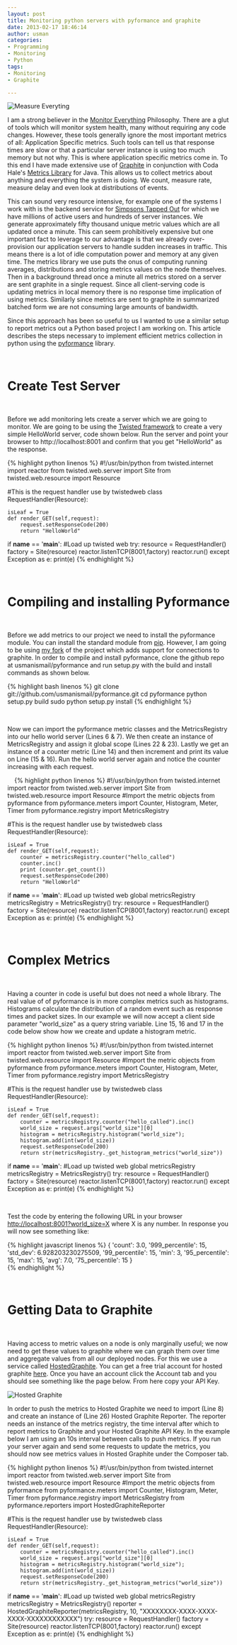 ```yaml
--- 
layout: post
title: Monitoring python servers with pyformance and graphite
date: 2013-02-17 18:46:14
author: usman
categories: 
- Programming
- Monitoring
- Python
tags:
- Monitoring
- Graphite

---
```

![Measure Everyting](/assets/images/monitor.jpg)


I am a strong believer in the [Monitor Everything](http://codeascraft.etsy.com/2011/02/15/measure-anything-measure-everything/) Philosophy. There are a glut of tools which will monitor system health, many without requiring any code changes. However, these tools generally ignore the most important metrics of all: Application Specific metrics. Such tools can tell us that response times are slow or that a particular server instance is using too much memory but not why. This is where application specific metrics come in. To this end I have made extensive use of [Graphite](http://graphite.wikidot.com/) in conjunction with Coda Hale's [Metrics Library](https://github.com/codahale/metrics) for Java. This allows us to collect metrics about anything and everything the system is doing. We count, measure rate, measure delay and even look at distributions of events. 

This can sound very resource intensive, for example one of the systems I work with is the backend service for [Simpsons Tapped Out](https://itunes.apple.com/ca/app/the-simpsons-tapped-out/id497595276) for which we have millions of active users and hundreds of server instances. We generate approximately fifty thousand unique metric values which are all updated once a minute. This can seem prohibitively expensive but one important fact to leverage to our advantage is that we already over-provision our application servers to handle sudden increases in traffic. This means there is a lot of  idle computation power and memory at any given time. The metrics library we use puts the onus of computing running averages, distributions and storing metrics values on the node themselves. Then in a background thread once a minute all metrics stored on a server are sent graphite in a single request. Since all client-serving code is updating metrics in local memory there is no response time implication of using metrics. Similarly since metrics are sent to graphite in summarized batched form we are not consuming large amounts of bandwidth. 

Since this approach has been so useful to us I wanted to use a similar setup to report metrics out a Python based project I am working on. This article describes the steps necessary to implement efficient metrics collection in python using the [pyformance](https://github.com/usmanismail/pyformance) library.    

&nbsp;
# Create Test Server
&nbsp;

Before we add monitoring lets create a server which we are going to monitor. We are going to be using the [Twisted framework](http://twistedmatrix.com/trac/) to create a very simple HelloWorld server, code shown below. Run the server and point your browser to http://localhost:8001 and confirm that you get "HelloWorld" as the response.

{% highlight python  linenos %}
#!/usr/bin/python
from twisted.internet import reactor
from twisted.web.server import Site
from twisted.web.resource import Resource

#This is the request handler use by twistedweb
class RequestHandler(Resource):

    isLeaf = True
    def render_GET(self,request):
        request.setResponseCode(200)
        return "HelloWorld"


if __name__ == '__main__':
    #Load up twisted web
    try:
        resource = RequestHandler()
        factory = Site(resource)
        reactor.listenTCP(8001,factory)
        reactor.run()
    except Exception as e:
        print(e)
{% endhighlight %}


&nbsp;
# Compiling and installing Pyformance
&nbsp;


Before we add metrics to our project we need to install the pyformance module. You can install the standard module from [pip](http://pypi.python.org/pypi/pip). However, I am going to be using [my fork](https://github.com/usmanismail/pyformance) of the project which adds support for connections to graphite. In order to compile and install pyformance,  clone the github repo at usmanismail/pyformance and run setup.py with the build and install commands as shown below. 

{% highlight bash  linenos %}
git clone git://github.com/usmanismail/pyformance.git
cd pyformance
python setup.py build
sudo python setup.py install
{% endhighlight %}

&nbsp;
&nbsp;
&nbsp;

Now we can import the pyformance metric classes and the MetricsRegistry into our hello world server (Lines 6 & 7). We then create an instance of MetricsRegistry and assign it global scope (Lines 22 & 23). Lastly we get an instance of a counter metric (Line 14) and then increment and print its value on Line (15 & 16). Run the hello world server again and notice the counter increasing with each request.

&nbsp;
&nbsp;
{% highlight python linenos %}
#!/usr/bin/python
from twisted.internet import reactor
from twisted.web.server import Site
from twisted.web.resource import Resource
#Import the metric objects from pyformance
from pyformance.meters import Counter, Histogram, Meter, Timer
from pyformance.registry import MetricsRegistry

#This is the request handler use by twistedweb
class RequestHandler(Resource):

    isLeaf = True
    def render_GET(self,request):
    	counter = metricsRegistry.counter("hello_called")
    	counter.inc()
    	print (counter.get_count())
        request.setResponseCode(200)
        return "HelloWorld"

if __name__ == '__main__':
    #Load up twisted web
    global metricsRegistry
    metricsRegistry = MetricsRegistry()
    try:
        resource = RequestHandler()
        factory = Site(resource)
        reactor.listenTCP(8001,factory)
        reactor.run()
    except Exception as e:
        print(e)
{% endhighlight %}

&nbsp;
# Complex Metrics
&nbsp;

Having a counter in code is useful but does not need a whole library. The real value of of pyformance is in more complex metrics such as histograms. Histograms calculate the distribution of a random event such as response times and packet sizes. In our example we will now accept a client side parameter "world_size" as a query string variable. Line 15,  16 and 17 in the code below show how we create and update a histogram metric. 

{% highlight python linenos %}
#!/usr/bin/python
from twisted.internet import reactor
from twisted.web.server import Site
from twisted.web.resource import Resource
#Import the metric objects from pyformance
from pyformance.meters import Counter, Histogram, Meter, Timer
from pyformance.registry import MetricsRegistry

#This is the request handler use by twistedweb
class RequestHandler(Resource):

    isLeaf = True
    def render_GET(self,request):
        counter = metricsRegistry.counter("hello_called").inc()
        world_size = request.args["world_size"][0]
        histogram = metricsRegistry.histogram("world_size");
        histogram.add(int(world_size))
        request.setResponseCode(200)
        return str(metricsRegistry._get_histogram_metrics("world_size"))

if __name__ == '__main__':
    #Load up twisted web
    global metricsRegistry
    metricsRegistry = MetricsRegistry()
    try:
        resource = RequestHandler()
        factory = Site(resource)
        reactor.listenTCP(8001,factory)
        reactor.run()
    except Exception as e:
        print(e)
{% endhighlight %}

&nbsp;
&nbsp;

Test the code by entering the following URL in your browser [http://localhost:8001?world_size=X](http://localhost:8001?world_size=X) where X is any number. In response you will now see something like:

{% highlight javascript linenos %}
{
	'count': 3.0,
	'999_percentile': 15,
	'std_dev': 6.928203230275509,
	'99_percentile': 15,
	'min': 3,
	'95_percentile': 15,
	'max': 15,
	'avg': 7.0,
	'75_percentile': 15
}	
{% endhighlight %}

&nbsp;
# Getting Data to Graphite
&nbsp;

Having access to metric values on a node is only marginally useful; we now need to get these values to graphite where we can graph them over time and aggregate values from all our deployed nodes. For this we use a service called [HostedGraphite](https://www.hostedgraphite.com/). You can get a free trial account for hosted graphite [here](https://www.hostedgraphite.com/signup/). Once you have an account click the Account tab and you should see something like the page below. From here copy your API Key. 

![Hosted Graphite](/assets/images/hostedgraphite.png)
&nbsp;
&nbsp;

In order to push the metrics to Hosted Graphite we need to import (Line 8) and create an instance of (Line 26) Hosted Graphite Reporter. The reporter needs an instance of the metrics registry, the time interval after which to report metrics to Graphite and your Hosted Graphite API Key. In the example below I am using an 10s interval between calls to push metrics. If you run your server again and send some requests to update the metrics, you should now see metrics values in Hosted Graphite under the Composer tab.

{% highlight python linenos %}
#!/usr/bin/python
from twisted.internet import reactor
from twisted.web.server import Site
from twisted.web.resource import Resource
#Import the metric objects from pyformance
from pyformance.meters import Counter, Histogram, Meter, Timer
from pyformance.registry import MetricsRegistry
from pyformance.reporters import HostedGraphiteReporter

#This is the request handler use by twistedweb
class RequestHandler(Resource):

    isLeaf = True
    def render_GET(self,request):
        counter = metricsRegistry.counter("hello_called").inc()
        world_size = request.args["world_size"][0]
        histogram = metricsRegistry.histogram("world_size");
        histogram.add(int(world_size))
        request.setResponseCode(200)
        return str(metricsRegistry._get_histogram_metrics("world_size"))

if __name__ == '__main__':
    #Load up twisted web
    global metricsRegistry
    metricsRegistry = MetricsRegistry()
    reporter = HostedGraphiteReporter(metricsRegistry, 10, "XXXXXXXX-XXXX-XXXX-XXXX-XXXXXXXXXXXX")
    try:
        resource = RequestHandler()
        factory = Site(resource)
        reactor.listenTCP(8001,factory)
        reactor.run()
    except Exception as e:
        print(e)
{% endhighlight %}        
